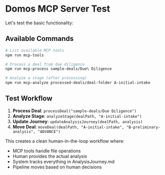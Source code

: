 # Domos MCP Server Test

Let's test the basic functionality:

## Available Commands

```bash
# List available MCP tools
npm run mcp-tools

# Process a deal from due diligence
npm run mcp-process sample-deals/Due\ Diligence

# Analyze a stage (after processing)
npm run mcp-analyze processed-deals/deal-folder A-initial-intake
```

## Test Workflow

1. **Process Deal**: `processDeal("sample-deals/Due Diligence")`
2. **Analyze Stage**: `analyzeStage(dealPath, "A-initial-intake")`  
3. **Update Journey**: `updateAnalysisJourney(dealPath, analysis)`
4. **Move Deal**: `moveDeal(dealPath, "A-initial-intake", "B-preliminary-analysis", "ADVANCE")`

This creates a clean human-in-the-loop workflow where:
- MCP tools handle file operations 
- Human provides the actual analysis
- System tracks everything in AnalysisJourney.md
- Pipeline moves based on human decisions
